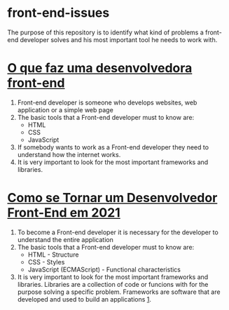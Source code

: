 # front-end-issues
The purpose of this repository is to identify what kind of problems a front-end developer solves and his most important tool he needs to work with.

# [O que faz uma desenvolvedora front-end](https://youtu.be/ZY3-MFxVdEw)

1. Front-end developer is someone who develops websites, web application or a simple web page
2. The basic tools that a Front-end developer must to know are:
    * HTML
    * CSS
    * JavaScript
3. If somebody wants to work as a Front-end developer they need to understand how the internet works.
4. It is very important to look for the most important frameworks and libraries.  

# [Como se Tornar um Desenvolvedor Front-End em 2021](https://youtu.be/lfRFBqcqu1s)
1. To become a Front-end developer it is necessary for the developer to understand the entire application
2. The basic tools that a Front-end developer must to know are:
    * HTML - Structure
    * CSS - Styles
    * JavaScript (ECMAScript) - Functional characteristics
3. It is very important to look for the most important frameworks and libraries. Libraries are a collection of code or funcions with for the purpose solving a specific problem. Frameworks are software that are developed and used to build an applications [1](https://hackr.io/blog/what-is-frameworks).
